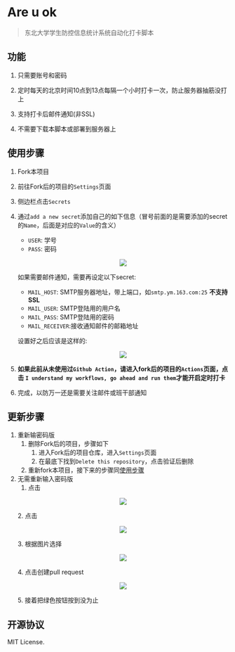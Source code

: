 # Are u ok
> 东北大学学生防控信息统计系统自动化打卡脚本

## 功能

1. 只需要账号和密码

2. 定时每天的北京时间10点到13点每隔一个小时打卡一次，防止服务器抽筋没打上

3. 支持打卡后邮件通知(非SSL)

4. 不需要下载本脚本或部署到服务器上

## 使用步骤
1. Fork本项目

2. 前往Fork后的项目的`Settings`页面

3. 侧边栏点击`Secrets`

4. 通过`add a new secret`添加自己的如下信息（冒号前面的是需要添加的secret的`Name`，后面是对应的`Value`的含义）
    
    - `USER`: 学号
    - `PASS`: 密码

    <p align="center"><img src="https://i.loli.net/2020/02/24/RAPvJ4qu5hUIr2K.png"/></p>
    
    如果需要邮件通知，需要再设定以下secret:

    - `MAIL_HOST`: SMTP服务器地址，带上端口，如`smtp.ym.163.com:25` **不支持SSL**
    - `MAIL_USER`: SMTP登陆用的用户名
    - `MAIL_PASS`: SMTP登陆用的密码
    - `MAIL_RECEIVER`:接收通知邮件的邮箱地址
    
    设置好之后应该是这样的:
    
    <p align="center"><img src="https://i.loli.net/2020/02/24/na1A3y2EJZQukCx.png"/></p>

5. **如果此前从未使用过`Github Action`，请进入fork后的项目的`Actions`页面，点击
`I understand my workflows, go ahead and run them`才能开启定时打卡**

6. 完成，以防万一还是需要关注邮件或班干部通知

## 更新步骤
1. 重新输密码版    
    1. 删除Fork后的项目，步骤如下    
        1. 进入Fork后的项目仓库，进入`Settings`页面
        2. 在最底下找到`Delete this repository`，点击验证后删除
    2. 重新fork本项目，接下来的步骤同[使用步骤](#使用步骤)
2. 无需重新输入密码版
    1. 点击     
    <p align="center"><img src="https://user-images.githubusercontent.com/31768052/75086758-a9dedb80-552f-11ea-8de6-5cf8cc326005.png"/></p>
    2. 点击     
    <p align="center"><img src="https://user-images.githubusercontent.com/31768052/75086760-ae0af900-552f-11ea-8ce5-9cd5476dbd50.png"/></p>
    3. 根据图片选择    
    <p align="center"><img src="https://user-images.githubusercontent.com/31768052/75086765-b06d5300-552f-11ea-9628-9f5e26c319cc.png"/></p>
    4. 点击创建pull request     
    <p align="center"><img src="https://user-images.githubusercontent.com/31768052/75086768-b2371680-552f-11ea-85ec-590826e475c3.png"/></p>
    5. 接着把绿色按钮按到没为止

## 开源协议

MIT License.
